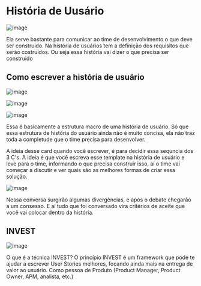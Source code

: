 # História de Uusário

![image](https://user-images.githubusercontent.com/52088444/234596693-2e7937fb-fcb7-4606-b9bf-499bee74e9a6.png)

Ela serve bastante para comunicar ao time de desenvolvimento o que deve ser construido. Na história de usuários tem a definição dos requisitos que serão costruidos. Ou seja essa história vai dizer o que precisa ser construido

## Como escrever a história de usuário

![image](https://user-images.githubusercontent.com/52088444/234597579-2dea53e1-4628-4194-9462-8cc8bbc861ee.png)

![image](https://user-images.githubusercontent.com/52088444/234597753-093a2fb4-3248-4e85-9af6-65d6fd1eb51f.png)

![image](https://user-images.githubusercontent.com/52088444/234597940-1807b222-678a-461e-b671-0358e1d8bcd6.png)

Essa é basicamente a estrutura macro de uma história de usuário. Só que essa estrutura de história do usuário ainda não é muito concisa, ela não traz toda a completude que o time precisa para desenvolver.

A ideia desse card quando você escrever, é para decidir essa sequncia dos 3 C's. A ideia é que você escreva esse template na história de usuário e leve para o time, informando o que precisa construir isso, aí o time vai começar a discutir e ver quais são as melhores formas de criar essa solução.

![image](https://user-images.githubusercontent.com/52088444/234598490-d1e6a580-8e42-439e-bb9d-91900bd57279.png)

Nessa conversa surgirão algumas divergências, e após o debate chegarão a um consesso. E aí tudo que foi conversado vira critérios de aceite que você vai colocar dentro da história.

## INVEST

![image](https://user-images.githubusercontent.com/52088444/234599869-49fbc6e4-9768-4706-8444-dfaab6e80b87.png)

O que é a técnica INVEST?
O princípio INVEST é um framework que pode te ajudar a escrever User Stories melhores, focando ainda mais na entrega de valor ao usuário. Como pessoa de Produto (Product Manager, Product Owner, APM, analista, etc.)

